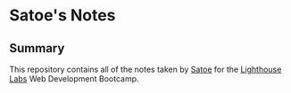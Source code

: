 # Satoe's Notes
## Summary

This repository contains all of the notes taken by [Satoe](https://github.com/sakonjo310) for the [Lighthouse Labs](https://www.lighthouselabs.ca/) Web Development Bootcamp.

